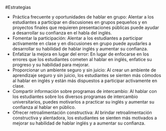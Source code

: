 #Estrategias
- Práctica frecuente y oportunidades de hablar en grupo: Alentar a los estudiantes a participar en discusiones en grupos pequeños y en proyectos finales que requieren presentaciones públicas puede ayudar a desarrollar su confianza en el habla del inglés.
- Fomentar la participación: Alentar a los estudiantes a participar activamente en clase y en discusiones en grupo puede ayudarles a desarrollar su habilidad de hablar inglés y aumentar su confianza.
- Enfatizar la mejora en lugar del error: En lugar de enfocarse en los errores que los estudiantes cometen al hablar en inglés, enfatice su progreso y su habilidad para mejorar.
- Proporcionar un ambiente seguro y sin juicio: Al crear un ambiente de aprendizaje seguro y sin juicio, los estudiantes se sienten más cómodos al hablar en inglés y están más dispuestos a participar activamente en clase.
- Compartir información sobre programas de intercambio: Al hablar con los estudiantes sobre los diversos programas de intercambio universitarios, puedes motivarlos a practicar su inglés y aumentar su confianza al hablar en público.
- Ofrecer retroalimentación constructiva: Al brindar retroalimentación constructiva y alentadora, los estudiantes se sienten más motivados a mejorar su habilidad de hablar inglés y a aumentar su confianza.